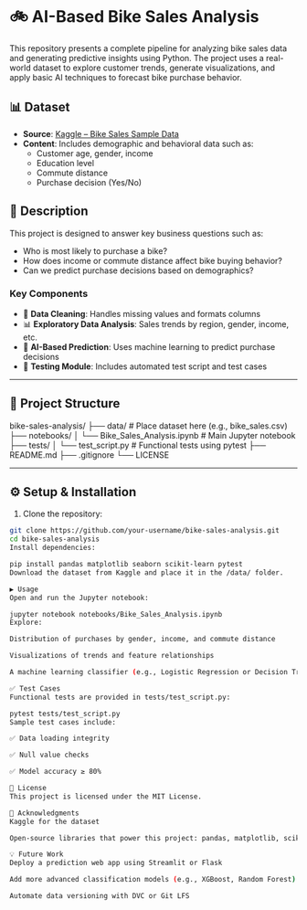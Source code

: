 # 🚲 AI-Based Bike Sales Analysis

This repository presents a complete pipeline for analyzing bike sales data and generating predictive insights using Python. The project uses a real-world dataset to explore customer trends, generate visualizations, and apply basic AI techniques to forecast bike purchase behavior.

## 📊 Dataset

- **Source**: [Kaggle – Bike Sales Sample Data](https://www.kaggle.com/datasets/yasinnaal/bikes-sales-sample-data)
- **Content**: Includes demographic and behavioral data such as:
  - Customer age, gender, income
  - Education level
  - Commute distance
  - Purchase decision (Yes/No)

## 📄 Description

This project is designed to answer key business questions such as:
- Who is most likely to purchase a bike?
- How does income or commute distance affect bike buying behavior?
- Can we predict purchase decisions based on demographics?

### Key Components

- 🔧 **Data Cleaning**: Handles missing values and formats columns
- 📊 **Exploratory Data Analysis**: Sales trends by region, gender, income, etc.
- 🧠 **AI-Based Prediction**: Uses machine learning to predict purchase decisions
- 🧪 **Testing Module**: Includes automated test script and test cases

---

## 📁 Project Structure

bike-sales-analysis/
├── data/ # Place dataset here (e.g., bike_sales.csv)
├── notebooks/
│ └── Bike_Sales_Analysis.ipynb # Main Jupyter notebook
├── tests/
│ └── test_script.py # Functional tests using pytest
├── README.md
├── .gitignore
└── LICENSE


---

## ⚙️ Setup & Installation

1. Clone the repository:

```bash
git clone https://github.com/your-username/bike-sales-analysis.git
cd bike-sales-analysis
Install dependencies:

pip install pandas matplotlib seaborn scikit-learn pytest
Download the dataset from Kaggle and place it in the /data/ folder.

▶️ Usage
Open and run the Jupyter notebook:

jupyter notebook notebooks/Bike_Sales_Analysis.ipynb
Explore:

Distribution of purchases by gender, income, and commute distance

Visualizations of trends and feature relationships

A machine learning classifier (e.g., Logistic Regression or Decision Tree) to predict bike purchase decisions

✅ Test Cases
Functional tests are provided in tests/test_script.py:

pytest tests/test_script.py
Sample test cases include:

✅ Data loading integrity

✅ Null value checks

✅ Model accuracy ≥ 80%

📜 License
This project is licensed under the MIT License.

🙌 Acknowledgments
Kaggle for the dataset

Open-source libraries that power this project: pandas, matplotlib, scikit-learn, seaborn, pytest

💡 Future Work
Deploy a prediction web app using Streamlit or Flask

Add more advanced classification models (e.g., XGBoost, Random Forest)

Automate data versioning with DVC or Git LFS

